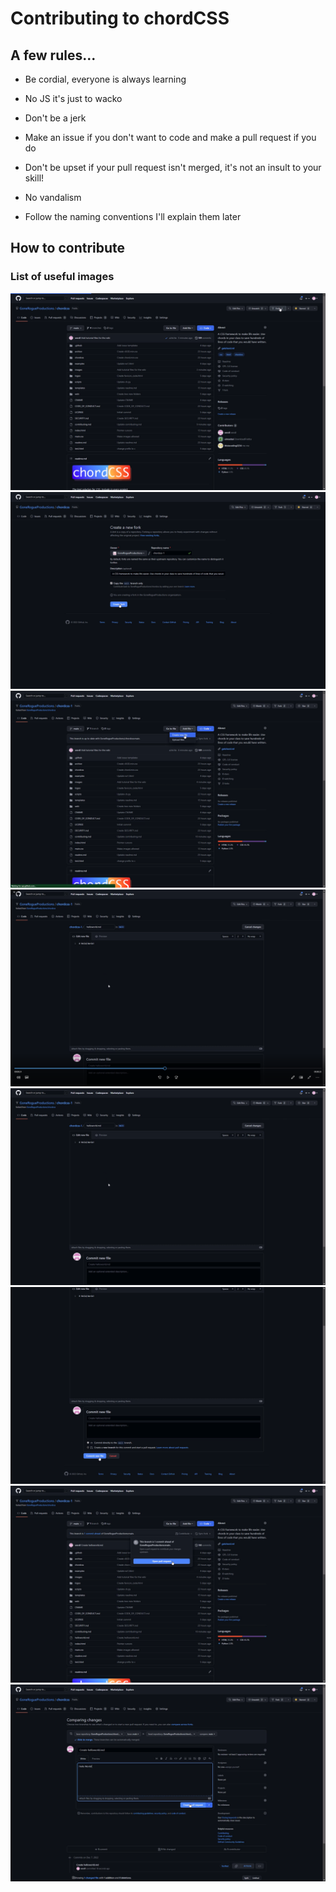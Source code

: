 # Contributing to chordCSS
## A few rules...
- Be cordial, everyone is always learning

- No JS it's just to wacko

- Don't be a jerk

- Make an issue if you don't want to code
and make a pull request if you do

- Don't be upset if your pull request isn't merged,
it's not an insult to your skill!

- No vandalism

- Follow the naming conventions I'll explain them later


## How to contribute
### List of useful images
![First Image](https://github.com/GoneRogueProductions/chordcss/blob/main/tutorial/1.png)
![Second Image](https://github.com/GoneRogueProductions/chordcss/blob/main/tutorial/2.png)
![Third Image](https://github.com/GoneRogueProductions/chordcss/blob/main/tutorial/3.png)
![Fourth Image](https://github.com/GoneRogueProductions/chordcss/blob/main/tutorial/4.png)
![Fifth Image](https://github.com/GoneRogueProductions/chordcss/blob/main/tutorial/5.png)
![Sixth Image](https://github.com/GoneRogueProductions/chordcss/blob/main/tutorial/6.png)
![Seventh Image](https://github.com/GoneRogueProductions/chordcss/blob/main/tutorial/7.png)
![Eighth Image](https://github.com/GoneRogueProductions/chordcss/blob/main/tutorial/8.png)

